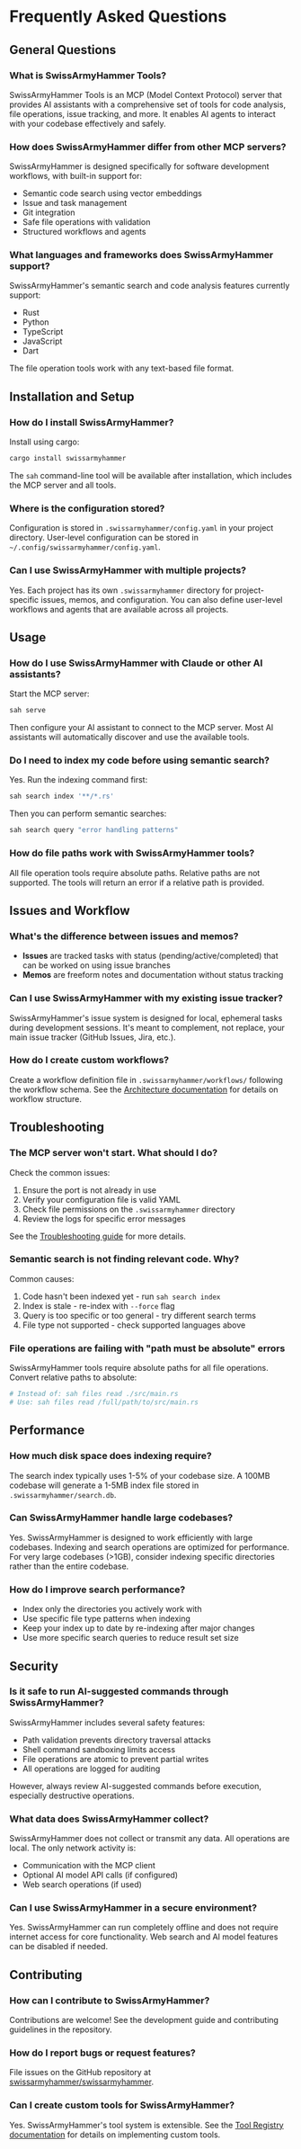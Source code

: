 # Frequently Asked Questions

## General Questions

### What is SwissArmyHammer Tools?

SwissArmyHammer Tools is an MCP (Model Context Protocol) server that provides AI assistants with a comprehensive set of tools for code analysis, file operations, issue tracking, and more. It enables AI agents to interact with your codebase effectively and safely.

### How does SwissArmyHammer differ from other MCP servers?

SwissArmyHammer is designed specifically for software development workflows, with built-in support for:
- Semantic code search using vector embeddings
- Issue and task management
- Git integration
- Safe file operations with validation
- Structured workflows and agents

### What languages and frameworks does SwissArmyHammer support?

SwissArmyHammer's semantic search and code analysis features currently support:
- Rust
- Python
- TypeScript
- JavaScript
- Dart

The file operation tools work with any text-based file format.

## Installation and Setup

### How do I install SwissArmyHammer?

Install using cargo:
```bash
cargo install swissarmyhammer
```

The `sah` command-line tool will be available after installation, which includes the MCP server and all tools.

### Where is the configuration stored?

Configuration is stored in `.swissarmyhammer/config.yaml` in your project directory. User-level configuration can be stored in `~/.config/swissarmyhammer/config.yaml`.

### Can I use SwissArmyHammer with multiple projects?

Yes. Each project has its own `.swissarmyhammer` directory for project-specific issues, memos, and configuration. You can also define user-level workflows and agents that are available across all projects.

## Usage

### How do I use SwissArmyHammer with Claude or other AI assistants?

Start the MCP server:
```bash
sah serve
```

Then configure your AI assistant to connect to the MCP server. Most AI assistants will automatically discover and use the available tools.

### Do I need to index my code before using semantic search?

Yes. Run the indexing command first:
```bash
sah search index '**/*.rs'
```

Then you can perform semantic searches:
```bash
sah search query "error handling patterns"
```

### How do file paths work with SwissArmyHammer tools?

All file operation tools require absolute paths. Relative paths are not supported. The tools will return an error if a relative path is provided.

## Issues and Workflow

### What's the difference between issues and memos?

- **Issues** are tracked tasks with status (pending/active/completed) that can be worked on using issue branches
- **Memos** are freeform notes and documentation without status tracking

### Can I use SwissArmyHammer with my existing issue tracker?

SwissArmyHammer's issue system is designed for local, ephemeral tasks during development sessions. It's meant to complement, not replace, your main issue tracker (GitHub Issues, Jira, etc.).

### How do I create custom workflows?

Create a workflow definition file in `.swissarmyhammer/workflows/` following the workflow schema. See the [Architecture documentation](./architecture.md) for details on workflow structure.

## Troubleshooting

### The MCP server won't start. What should I do?

Check the common issues:
1. Ensure the port is not already in use
2. Verify your configuration file is valid YAML
3. Check file permissions on the `.swissarmyhammer` directory
4. Review the logs for specific error messages

See the [Troubleshooting guide](./troubleshooting.md) for more details.

### Semantic search is not finding relevant code. Why?

Common causes:
1. Code hasn't been indexed yet - run `sah search index`
2. Index is stale - re-index with `--force` flag
3. Query is too specific or too general - try different search terms
4. File type not supported - check supported languages above

### File operations are failing with "path must be absolute" errors

SwissArmyHammer tools require absolute paths for all file operations. Convert relative paths to absolute:
```bash
# Instead of: sah files read ./src/main.rs
# Use: sah files read /full/path/to/src/main.rs
```

## Performance

### How much disk space does indexing require?

The search index typically uses 1-5% of your codebase size. A 100MB codebase will generate a 1-5MB index file stored in `.swissarmyhammer/search.db`.

### Can SwissArmyHammer handle large codebases?

Yes. SwissArmyHammer is designed to work efficiently with large codebases. Indexing and search operations are optimized for performance. For very large codebases (>1GB), consider indexing specific directories rather than the entire codebase.

### How do I improve search performance?

- Index only the directories you actively work with
- Use specific file type patterns when indexing
- Keep your index up to date by re-indexing after major changes
- Use more specific search queries to reduce result set size

## Security

### Is it safe to run AI-suggested commands through SwissArmyHammer?

SwissArmyHammer includes several safety features:
- Path validation prevents directory traversal attacks
- Shell command sandboxing limits access
- File operations are atomic to prevent partial writes
- All operations are logged for auditing

However, always review AI-suggested commands before execution, especially destructive operations.

### What data does SwissArmyHammer collect?

SwissArmyHammer does not collect or transmit any data. All operations are local. The only network activity is:
- Communication with the MCP client
- Optional AI model API calls (if configured)
- Web search operations (if used)

### Can I use SwissArmyHammer in a secure environment?

Yes. SwissArmyHammer can run completely offline and does not require internet access for core functionality. Web search and AI model features can be disabled if needed.

## Contributing

### How can I contribute to SwissArmyHammer?

Contributions are welcome! See the development guide and contributing guidelines in the repository.

### How do I report bugs or request features?

File issues on the GitHub repository at [swissarmyhammer/swissarmyhammer](https://github.com/swissarmyhammer/swissarmyhammer).

### Can I create custom tools for SwissArmyHammer?

Yes. SwissArmyHammer's tool system is extensible. See the [Tool Registry documentation](./architecture/tool-registry.md) for details on implementing custom tools.
